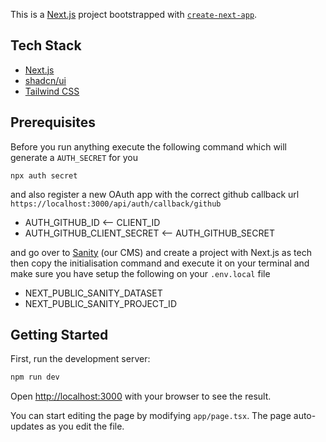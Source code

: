 This is a [Next.js](https://nextjs.org) project bootstrapped with [`create-next-app`](https://nextjs.org/docs/app/api-reference/cli/create-next-app).

## Tech Stack

- [Next.js](https://nextjs.org)
- [shadcn/ui](https://ui.shadcn.com/)
- [Tailwind CSS](https://tailwindcss.com/)

## Prerequisites

Before you run anything execute the following command which will generate a `AUTH_SECRET` for you

```
npx auth secret
```

and also register a new OAuth app with the correct github callback url `https://localhost:3000/api/auth/callback/github`

- AUTH_GITHUB_ID <-- CLIENT_ID
- AUTH_GITHUB_CLIENT_SECRET <-- AUTH_GITHUB_SECRET

and go over to [Sanity](https://www.sanity.io/) (our CMS) and create a project with Next.js as tech then copy the initialisation
command and execute it on your terminal and make sure you have setup the following on your `.env.local` file

- NEXT_PUBLIC_SANITY_DATASET
- NEXT_PUBLIC_SANITY_PROJECT_ID

## Getting Started

First, run the development server:

```bash
npm run dev
```

Open [http://localhost:3000](http://localhost:3000) with your browser to see the result.

You can start editing the page by modifying `app/page.tsx`. The page auto-updates as you edit the file.
